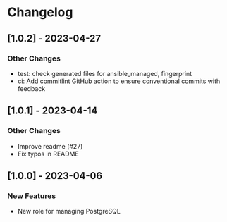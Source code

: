 Changelog
=========

[1.0.2] - 2023-04-27
--------------------

### Other Changes

- test: check generated files for ansible_managed, fingerprint
- ci: Add commitlint GitHub action to ensure conventional commits with feedback

[1.0.1] - 2023-04-14
--------------------

### Other Changes

- Improve readme (#27)
- Fix typos in README

[1.0.0] - 2023-04-06
--------------------

### New Features

- New role for managing PostgreSQL
